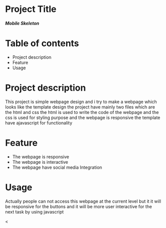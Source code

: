 <h1>Project Title</h1>
  <h5>Mobile Skeleton</h5>
<h1>Table of contents</h1>
<ul><li>Project description</li>
    <li>Feature</li>
    <li>Usage</li></ul>
<h1>Project description</h1>
 <p>This project is simple webpage design and i try to make a webpage which looks like the template design
     the project have mainly two files which are the html and css the html is used to write the code of the
    webpage and the css is used for styling purpose and the webpage is responsive the template have ajavascript for functionality</p>
<h1>Feature</h1>
      <ul><li>The webpage is responsive</li>
         <li> The webpage is interactive </li>
         <li> The webpage have social media Integration</li> </ul>
  <h1>Usage</h1>
  <p> Actually people can not access this webpage at the current level but it it will be responsive for the buttons and it will 
      be more user interactive for the next task by using javascript </p>
      <
